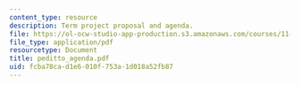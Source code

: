 ```yaml
---
content_type: resource
description: Term project proposal and agenda.
file: https://ol-ocw-studio-app-production.s3.amazonaws.com/courses/11-947-new-century-cities-real-estate-digital-technology-and-design-fall-2004/fcba78cad1e6010f753a1d018a52fb87_peditto_agenda.pdf
file_type: application/pdf
resourcetype: Document
title: peditto_agenda.pdf
uid: fcba78ca-d1e6-010f-753a-1d018a52fb87
---
```

